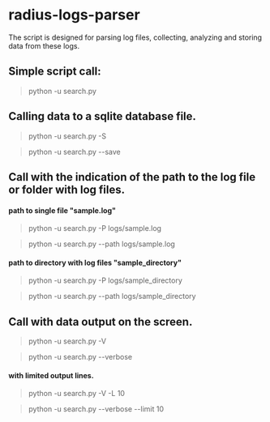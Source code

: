# radius-logs-parser

The script is designed for parsing log files, collecting, analyzing and storing data from these logs.




## Simple script call:

> python -u search.py

## Calling data to a sqlite database file.

> python -u search.py -S

> python -u search.py --save

## Call with the indication of the path to the log file or folder with log files.
#### path to single file "sample.log"

> python -u search.py -P logs/sample.log

> python -u search.py --path logs/sample.log

#### path to directory with log files "sample_directory"

> python -u search.py -P logs/sample_directory

> python -u search.py --path logs/sample_directory

## Call with data output on the screen.

> python -u search.py -V

> python -u search.py --verbose

#### with limited output lines.

> python -u search.py -V -L 10

> python -u search.py --verbose --limit 10
